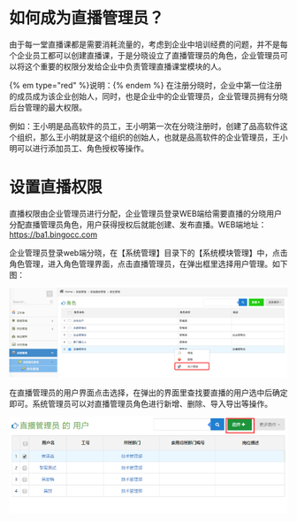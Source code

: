 # 如何成为直播管理员？
由于每一堂直播课都是需要消耗流量的，考虑到企业中培训经费的问题，并不是每个企业员工都可以创建直播课，于是分晓设立了直播管理员的角色，企业管理员可以将这个重要的权限分发给企业中负责管理直播课堂模块的人。

{% em type="red" %}说明：{% endem %} 在注册分晓时，企业中第一位注册的成员成为该企业创始人，同时，也是企业中的企业管理员，企业管理员拥有分晓后台管理的最大权限。

例如：王小明是品高软件的员工，王小明第一次在分晓注册时，创建了品高软件这个组织，那么王小明就是这个组织的创始人，也就是品高软件的企业管理员，王小明可以进行添加员工、角色授权等操作。

# 设置直播权限
直播权限由企业管理员进行分配，企业管理员登录WEB端给需要直播的分晓用户分配直播管理员角色，用户获得授权后就能创建、发布直播。WEB端地址：<https://ba1.bingocc.com>

企业管理员登录web端分晓，在【系统管理】目录下的【系统模块管理】中，点击角色管理，进入角色管理界面，点击直播管理员，在弹出框里选择用户管理。如下图：

![](/assets/1.png)

在直播管理员的用户界面点击选择，在弹出的界面里查找要直播的用户选中后确定即可。系统管理员可以对直播管理员角色进行新增、删除、导入导出等操作。

![](/assets/2.png)